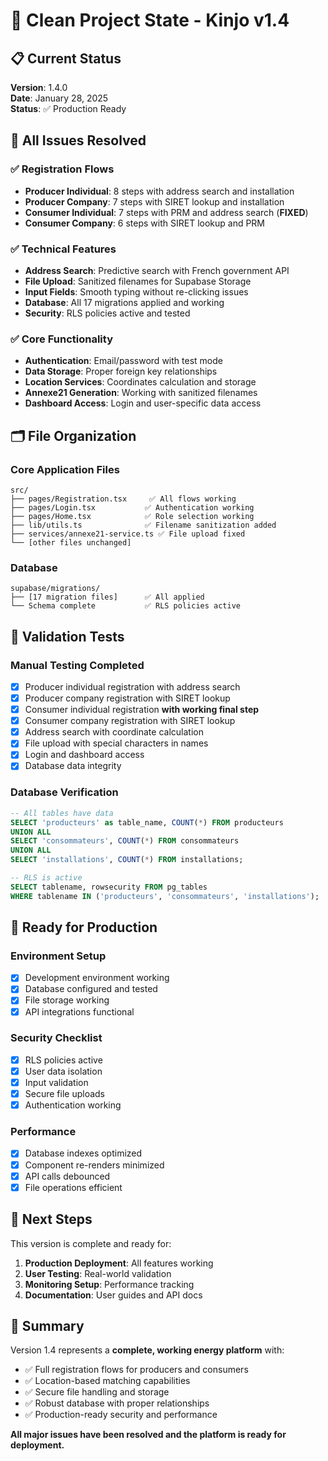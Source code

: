 # 🧹 Clean Project State - Kinjo v1.4

## 📋 Current Status

**Version**: 1.4.0  
**Date**: January 28, 2025  
**Status**: ✅ Production Ready

## 🎯 All Issues Resolved

### ✅ Registration Flows
- **Producer Individual**: 8 steps with address search and installation
- **Producer Company**: 7 steps with SIRET lookup and installation
- **Consumer Individual**: 7 steps with PRM and address search (**FIXED**)
- **Consumer Company**: 6 steps with SIRET lookup and PRM

### ✅ Technical Features
- **Address Search**: Predictive search with French government API
- **File Upload**: Sanitized filenames for Supabase Storage
- **Input Fields**: Smooth typing without re-clicking issues
- **Database**: All 17 migrations applied and working
- **Security**: RLS policies active and tested

### ✅ Core Functionality
- **Authentication**: Email/password with test mode
- **Data Storage**: Proper foreign key relationships
- **Location Services**: Coordinates calculation and storage
- **Annexe21 Generation**: Working with sanitized filenames
- **Dashboard Access**: Login and user-specific data access

## 🗂️ File Organization

### Core Application Files
```
src/
├── pages/Registration.tsx     ✅ All flows working
├── pages/Login.tsx           ✅ Authentication working
├── pages/Home.tsx            ✅ Role selection working
├── lib/utils.ts              ✅ Filename sanitization added
├── services/annexe21-service.ts ✅ File upload fixed
└── [other files unchanged]
```

### Database
```
supabase/migrations/
├── [17 migration files]      ✅ All applied
└── Schema complete           ✅ RLS policies active
```

## 🧪 Validation Tests

### Manual Testing Completed
- [x] Producer individual registration with address search
- [x] Producer company registration with SIRET lookup
- [x] Consumer individual registration **with working final step**
- [x] Consumer company registration with SIRET lookup
- [x] Address search with coordinate calculation
- [x] File upload with special characters in names
- [x] Login and dashboard access
- [x] Database data integrity

### Database Verification
```sql
-- All tables have data
SELECT 'producteurs' as table_name, COUNT(*) FROM producteurs
UNION ALL
SELECT 'consommateurs', COUNT(*) FROM consommateurs
UNION ALL
SELECT 'installations', COUNT(*) FROM installations;

-- RLS is active
SELECT tablename, rowsecurity FROM pg_tables 
WHERE tablename IN ('producteurs', 'consommateurs', 'installations');
```

## 🚀 Ready for Production

### Environment Setup
- [x] Development environment working
- [x] Database configured and tested
- [x] File storage working
- [x] API integrations functional

### Security Checklist
- [x] RLS policies active
- [x] User data isolation
- [x] Input validation
- [x] Secure file uploads
- [x] Authentication working

### Performance
- [x] Database indexes optimized
- [x] Component re-renders minimized
- [x] API calls debounced
- [x] File operations efficient

## 📝 Next Steps

This version is complete and ready for:
1. **Production Deployment**: All features working
2. **User Testing**: Real-world validation
3. **Monitoring Setup**: Performance tracking
4. **Documentation**: User guides and API docs

## 🎉 Summary

Version 1.4 represents a **complete, working energy platform** with:
- ✅ Full registration flows for producers and consumers
- ✅ Location-based matching capabilities
- ✅ Secure file handling and storage
- ✅ Robust database with proper relationships
- ✅ Production-ready security and performance

**All major issues have been resolved and the platform is ready for deployment.**